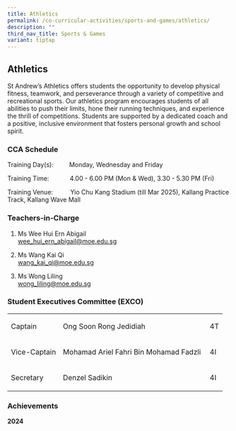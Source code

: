 ```yaml
---
title: Athletics
permalink: /co-curricular-activities/sports-and-games/athletics/
description: ""
third_nav_title: Sports & Games
variant: tiptap
---
```

<h2>Athletics</h2>
<p>St Andrew’s Athletics offers students the opportunity to develop physical
fitness, teamwork, and perseverance through a variety of competitive and
recreational sports. Our athletics program encourages students of all abilities
to push their limits, hone their running techniques, and experience the
thrill of competitions. Students are supported by a dedicated coach and
a positive, inclusive environment that fosters personal growth and school
spirit.</p>
<h3>CCA Schedule</h3>
<p>Training Day(s): &nbsp;&nbsp;&nbsp;&nbsp;&nbsp;&nbsp;&nbsp;&nbsp;Monday,
Wednesday and Friday</p>
<p>Training Time: &nbsp;&nbsp;&nbsp;&nbsp;&nbsp;&nbsp;&nbsp;&nbsp;&nbsp;&nbsp;
4.00 - 6.00 PM (Mon &amp; Wed), 3.30 - 5.30 PM (Fri)</p>
<p>Training Venue:&nbsp;&nbsp;&nbsp;&nbsp;&nbsp;&nbsp;&nbsp;&nbsp;&nbsp;
Yio Chu Kang Stadium (till Mar 2025), Kallang Practice Track, Kallang Wave
Mall</p>
<h3>Teachers-in-Charge</h3>
<ol data-tight="true" class="tight">
<li>
<p>Ms Wee Hui Ern Abigail
<br><a href="mailto:wee_hui_ern_abigail@moe.edu.sg" rel="noopener noreferrer nofollow" target="_blank">wee_hui_ern_abigail@moe.edu.sg</a>
</p>
</li>
<li>
<p>Ms Wang Kai Qi
<br><a href="mailto:wang_kai_qi@moe.edu.sg" rel="noopener noreferrer nofollow" target="_blank">wang_kai_qi@moe.edu.sg</a>
</p>
</li>
<li>
<p>Ms Wong Liling
<br><a href="mailto:wong_liling@moe.edu.sg" rel="noopener noreferrer nofollow" target="_blank"><u>wong_liling@moe.edu.sg</u></a>
</p>
</li>
</ol>
<h3>Student Executives Committee (EXCO)</h3>
<table style="minWidth: 75px">
<colgroup>
<col>
<col>
<col>
</colgroup>
<tbody>
<tr>
<td rowspan="1" colspan="1">
<p>Captain</p>
</td>
<td rowspan="1" colspan="1">
<p>Ong Soon Rong Jedidiah</p>
</td>
<td rowspan="1" colspan="1">
<p>4T</p>
</td>
</tr>
<tr>
<td rowspan="1" colspan="1">
<p>Vice-Captain</p>
</td>
<td rowspan="1" colspan="1">
<p>Mohamad Ariel Fahri Bin Mohamad Fadzli&nbsp;</p>
</td>
<td rowspan="1" colspan="1">
<p>4I</p>
</td>
</tr>
<tr>
<td rowspan="1" colspan="1">
<p>Secretary</p>
</td>
<td rowspan="1" colspan="1">
<p>Denzel Sadikin</p>
</td>
<td rowspan="1" colspan="1">
<p>4I</p>
</td>
</tr>
</tbody>
</table>
<p></p>
<h3>Achievements</h3>
<p><strong>2024</strong>
</p>